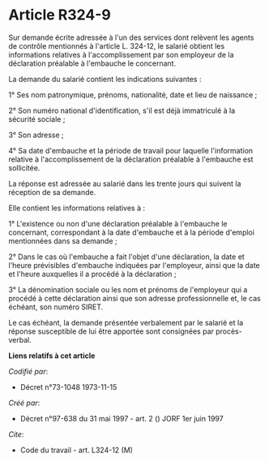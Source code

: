 # Article R324-9

Sur demande écrite adressée à l'un des services dont relèvent les agents de contrôle mentionnés à l'article L. 324-12, le
salarié obtient les informations relatives à l'accomplissement par son employeur de la déclaration préalable à l'embauche le
concernant.

La demande du salarié contient les indications suivantes :

1° Ses nom patronymique, prénoms, nationalité, date et lieu de naissance ;

2° Son numéro national d'identification, s'il est déjà immatriculé à la sécurité sociale ;

3° Son adresse ;

4° Sa date d'embauche et la période de travail pour laquelle l'information relative à l'accomplissement de la déclaration
préalable à l'embauche est sollicitée.

La réponse est adressée au salarié dans les trente jours qui suivent la réception de sa demande.

Elle contient les informations relatives à :

1° L'existence ou non d'une déclaration préalable à l'embauche le concernant, correspondant à la date d'embauche et à la
période d'emploi mentionnées dans sa demande ;

2° Dans le cas où l'embauche a fait l'objet d'une déclaration, la date et l'heure prévisibles d'embauche indiquées par
l'employeur, ainsi que la date et l'heure auxquelles il a procédé à la déclaration ;

3° La dénomination sociale ou les nom et prénoms de l'employeur qui a procédé à cette déclaration ainsi que son adresse
professionnelle et, le cas échéant, son numéro SIRET.

Le cas échéant, la demande présentée verbalement par le salarié et la réponse susceptible de lui être apportée sont
consignées par procès-verbal.

**Liens relatifs à cet article**

_Codifié par_:

  - Décret n°73-1048 1973-11-15

_Créé par_:

  - Décret n°97-638 du 31 mai 1997 - art. 2 () JORF 1er juin 1997

_Cite_:

  - Code du travail - art. L324-12 (M)
